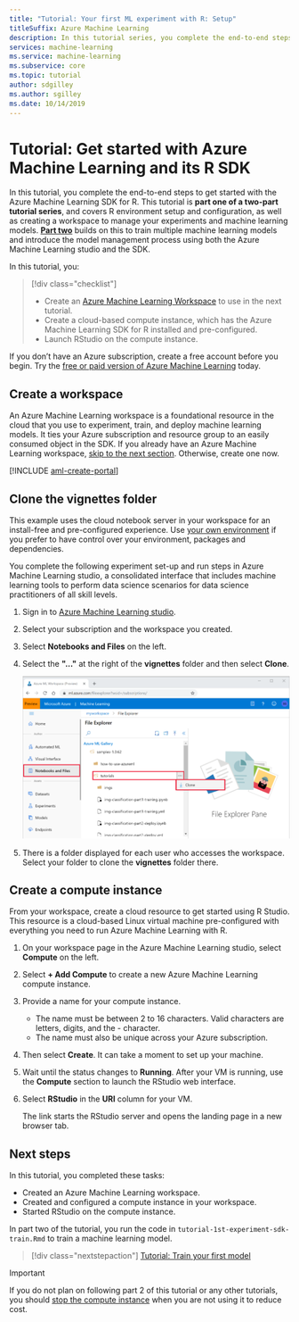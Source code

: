 ```yaml
---
title: "Tutorial: Your first ML experiment with R: Setup"
titleSuffix: Azure Machine Learning
description: In this tutorial series, you complete the end-to-end steps to get started with the Azure Machine Learning R SDK.  Part one covers creating a cloud notebook server environment as well as creating a workspace to manage your experiments and machine learning models.
services: machine-learning
ms.service: machine-learning
ms.subservice: core
ms.topic: tutorial
author: sdgilley
ms.author: sgilley
ms.date: 10/14/2019
---
```


# Tutorial: Get started with Azure Machine Learning and its R SDK

In this tutorial, you complete the end-to-end steps to get started with the Azure Machine Learning SDK for R. This tutorial is **part one of a two-part tutorial series**, and covers R environment setup and configuration, as well as creating a workspace to manage your experiments and machine learning models. [**Part two**](tutorial-1st-experiment-sdk-train.md) builds on this to train multiple machine learning models and introduce the model management process using both the Azure Machine Learning studio and the SDK.

In this tutorial, you:

> [!div class="checklist"]
> * Create an [Azure Machine Learning Workspace](concept-workspace.md) to use in the next tutorial.
> * Create a cloud-based compute instance, which has the Azure Machine Learning SDK for R installed and pre-configured.
> * Launch RStudio on the compute instance.

If you don’t have an Azure subscription, create a free account before you begin. Try the [free or paid version of Azure Machine Learning](https://aka.ms/AMLFree) today.

## Create a workspace

An Azure Machine Learning workspace is a foundational resource in the cloud that you use to experiment, train, and deploy machine learning models. It ties your Azure subscription and resource group to an easily consumed object in the SDK. If you already have an Azure Machine Learning workspace, [skip to the next section](#clone). Otherwise, create one now.

[!INCLUDE [aml-create-portal](../../../includes/aml-create-in-portal.md)]

## <a name="clone"></a>Clone the vignettes folder

This example uses the cloud notebook server in your workspace for an install-free and pre-configured experience. Use [your own environment](https://azure.github.io/azureml-sdk-for-r/articles/installation.html) if you prefer to have control over your environment, packages and dependencies.

You complete the following experiment set-up and run steps in Azure Machine Learning studio, a consolidated interface that includes machine learning tools to perform data science scenarios for data science practitioners of all skill levels.

1. Sign in to [Azure Machine Learning studio](https://ml.azure.com/).

1. Select your subscription and the workspace you created.

1. Select **Notebooks and Files** on the left.

1. Select the **"..."** at the right of the **vignettes** folder and then select **Clone**.

    ![Clone folder](media/tutorial-1st-experiment-sdk-setup/clone-tutorials.png)

1. There is a folder displayed for each user who accesses the workspace.  Select your folder to clone the **vignettes**  folder there.

## <a name="compute-instance"></a>Create a compute instance

From your workspace, create a cloud resource to get started using R Studio. This resource is a cloud-based Linux virtual machine pre-configured with everything you need to run Azure Machine Learning with R.

1. On your workspace page in the Azure Machine Learning studio, select **Compute** on the left.

1. Select **+ Add Compute** to create a new Azure Machine Learning compute instance.

1. Provide a name for your compute instance. 
   + The name must be between 2 to 16 characters. Valid characters are letters, digits, and the - character.  
   + The name must also be unique across your Azure subscription.

1. Then select **Create**. It can take a moment to set up your machine.

1. Wait until the status changes to **Running**.
   After your VM is running, use the **Compute** section to launch the RStudio web interface.

1. Select **RStudio** in the **URI** column for your VM.

   The link starts the RStudio server and opens the landing page in a new browser tab.  


## Next steps

In this tutorial, you completed these tasks:

* Created an Azure Machine Learning workspace.
* Created and configured a compute instance in your workspace.
* Started RStudio on the compute instance.

In part two of the tutorial, you run the code in `tutorial-1st-experiment-sdk-train.Rmd` to train a machine learning model. 

> [!div class="nextstepaction"]
> [Tutorial: Train your first model](tutorial-1st-experiment-r-train-model.md)

> [!IMPORTANT]
> If you do not plan on following part 2 of this tutorial or any other tutorials, you should [stop the compute instance](tutorial-1st-experiment-sdk-train.md#clean-up-resources) when you are not using it to reduce cost.
